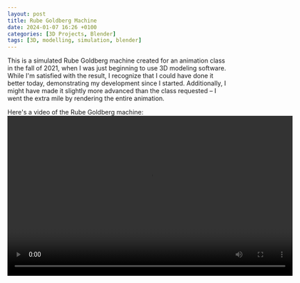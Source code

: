 ```yaml
---
layout: post
title: Rube Goldberg Machine
date: 2024-01-07 16:26 +0100
categories: [3D Projects, Blender]
tags: [3D, modelling, simulation, blender]
---
```


This is a simulated Rube Goldberg machine created for an animation class in the fall of 2021, when I was just beginning to use 3D modeling software. While I'm satisfied with the result, I recognize that I could have done it better today, demonstrating my development since I started. Additionally, I might have made it slightly more advanced than the class requested – I went the extra mile by rendering the entire animation.

Here's a video of the Rube Goldberg machine:
<video width="640" height="360" controls>
  <source src="{{ site.baseurl }}/assets/vid/projects/RubeGoldbergMachine.mp4" type="video/mp4">
  Your browser does not support the video tag.
</video>

